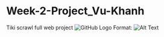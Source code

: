 # Week-2-Project_Vu-Khanh
Tiki scrawl full web project
![GitHub Logo](https://imgur.com/a/gCiLnYn)
Format: ![Alt Text](https://imgur.com/a/gCiLnYn)
